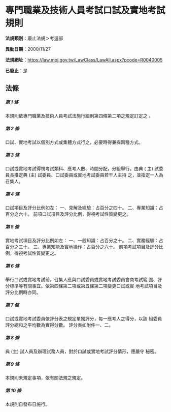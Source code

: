 # 專門職業及技術人員考試口試及實地考試規則

**法規類別**：廢止法規＞考選部

**異動日期**：2000/11/27  

**法規網址**：https://law.moj.gov.tw/LawClass/LawAll.aspx?pcode=R0040005

**已廢止**：是



## 法條
##### 第 1 條
本規則依專門職業及技術人員考試法施行細則第四條第二項之規定訂定之
。

##### 第 2 條
口試、實地考試以個別方式或集體方式行之，必要時得兼採兩種方式。

##### 第 3 條
口試或實地考試得視考試類科、應考人數、時間分配，分組舉行。由典 (
主) 試委員長推定典 (主) 試委員、口試委員或實地考試委員若干人主持
之，並指定一人為召集人。

##### 第 4 條
口試項目及評分比例如左：
一、見解及經驗：占百分之四十。
二、專業知識：占百分之六十。
前項口試項目及評分比例，得視考試性質變更之。


##### 第 5 條
實地考試項目及評分比例如左：
一、一般知識：占百分之十。
二、實務經驗：占百分之三十。
三、專業知能及實地操作：占百分之六十。
前項考試項目及評分比例，得視考試性質變更之。


##### 第 6 條
舉行口試或實地考試前，召集人應與口試委員或實地考試委員會商考試範
圍、評分標準等有關事宜。依第四條第二項或第五條第二項變更口試或實
地考試項目及評分比例時亦同。

##### 第 7 條
口試或實地考試委員依評分表之規定單獨評分，每一應考人之得分，以該
組委員評分總和之平均數為實得分數。
評分表如附件一、二。

##### 第 8 條
典 (主) 試人員及辦理試務人員，對於口試或實地考試評分情形，應嚴守
秘密。

##### 第 9 條
本規則未規定事項，依有關法規之規定。

##### 第 10 條
本規則自發布日施行。


